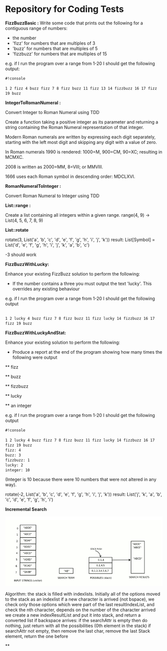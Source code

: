 # Repository for Coding Tests 

**FizzBuzzBasic :**
Write some code that prints out the following for a contiguous range of numbers:

* the number
* 'fizz' for numbers that are multiples of 3
* 'buzz' for numbers that are multiples of 5
* 'fizzbuzz' for numbers that are multiples of 15

e.g. if I run the program over a range from 1-20 I should get the following output:


```
#!console

1 2 fizz 4 buzz fizz 7 8 fizz buzz 11 fizz 13 14 fizzbuzz 16 17 fizz 19 buzz

```

**IntegerToRomanNumeral :**

Convert Integer to Roman Numeral using TDD

Create a function taking a positive integer as its parameter and returning a string containing the Roman Numeral representation of that integer.

Modern Roman numerals are written by expressing each digit separately, starting with the left most digit and skipping any digit with a value of zero.

In Roman numerals 1990 is rendered: 1000=M, 900=CM, 90=XC; resulting in MCMXC. 

2008 is written as 2000=MM, 8=VIII; or MMVIII. 

1666 uses each Roman symbol in descending order: MDCLXVI.


**RomanNumeralToInteger :**

Convert Roman Numeral to Integer using TDD

**List::range :**

Create a list containing all integers within a given range.
range(4, 9) -> List(4, 5, 6, 7, 8, 9)

**List::rotate**

rotate(3, List('a', 'b', 'c', 'd', 'e', 'f', 'g', 'h', 'i', 'j', 'k'))
result: List[Symbol] = List('d', 'e', 'f', 'g', 'h', 'i', 'j', 'k', 'a', 'b', 'c')

-3 should work

**FizzBuzzWithLucky:**

Enhance your existing FizzBuzz solution to perform the following:

* If the number contains a three you must output the text 'lucky'. This overrides any existing  behaviour

e.g. if I run the program over a range from 1-20 I should get the following output


```

1 2 lucky 4 buzz fizz 7 8 fizz buzz 11 fizz lucky 14 fizzbuzz 16 17 fizz 19 buzz

```

**FizzBuzzWithLuckyAndStat:**

Enhance your existing solution to perform the following:

* Produce a report at the end of the program showing how many times the following were output

** fizz

** buzz

** fizzbuzz

** lucky

** an integer

e.g. if I run the program over a range from 1-20 I should get the following output


```
#!console

1 2 lucky 4 buzz fizz 7 8 fizz buzz 11 fizz lucky 14 fizzbuzz 16 17 fizz 19 buzz
fizz: 4
buzz: 3
fizzbuzz: 1
lucky: 2
integer: 10
```
(Integer is 10 because there were 10 numbers that were not altered in any way).

rotate(-2, List('a', 'b', 'c', 'd', 'e', 'f', 'g', 'h', 'i', 'j', 'k'))
result: List('j', 'k', 'a', 'b', 'c', 'd', 'e', 'f', 'g', 'h', 'i')

**Incremental Search**

![incremental search design](/docs/incsearch.png "incremental search design")

Algorithm:
  the stack is filled with indexlists. Initially all of the options moved to the stack as an indexlist
  if a new character is arrived (not bspace), we check only those options which were part of the last resultIndexList,
  and check the nth character, depends on the number of the character arrived
  we create a new indexResultList and put it into stack, and return a converted list
  if backspace arrives: if the searchAttr is empty then do nothing, just return with all the possibilities (0th element in the stack)
  if searchAttr not empty, then remove the last char, remove the last Stack element, return the one before
  


**

